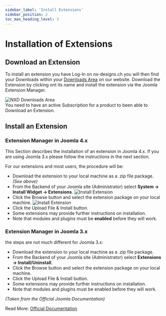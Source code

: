 ```yaml
---
sidebar_label: 'Install Extensions'
sidebar_position: 2
toc_max_heading_level: 3
---
```


# Installation of Extensions

## Download an Extension

To install an extension you have Log-In on nx-designs.ch you will then find your Downloads
within your [Downloads Area](https://nx-designs.ch/cockpit/my-downloads) on our website. Download the Extension by
clicking ont its name and install the extension via the Joomla Extension Manager.

<img src="/img/general/nxd_downloads_area.png" alt="NXD Downloads Area" className="bordered" />

<div class="alert alert--warning">
You need to have an active Subscription for a product to been able to Download an Extension.
</div>

## Install an Extension

### Extension Manager in Joomla 4.x

<div class="alert alert--info">
This Section describes the installation of an extension in Joomla 4.x. 
If you are using Joomla 3.x please follow the instructions in the next section.
</div>

For our extensions and most users, the procedure will be:

- Download the extension to your local machine as a .zip file package. *(See above)*
- From the Backend of your Joomla site (Administrator) select **System → Install Widget → Extensions**.
  <img src="/img/general/install_ext_j4.png" alt="Install Extension" className="bordered" />
- Click the Browse button and select the extension package on your local machine.
  <img src="/img/general/browse_file.png" alt="Install Extension" className="bordered" />
- Click the Upload File & Install button.
- Some extensions may provide further instructions on installation.
- Note that modules and plugins must be **enabled** before they will work.

### Extension Manager in Joomla 3.x

the steps are not much different for Joomla 3.x:
- Download the extension to your local machine as a .zip file package.
- From the Backend of your Joomla site (Administrator) select **Extensions → Install/Uninstall**.
- Click the Browse button and select the extension package on your local machine.
- Click the Upload File & Install button.
- Some extensions may provide further instructions on installation.
- Note that modules and plugins must be enabled before they will work.  


*(Taken from the Official Joomla Documentation)*

Read More: [Official Documentation](https://docs.joomla.org/Installing_an_extension)